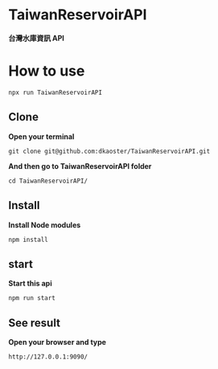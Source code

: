 # TaiwanReservoirAPI

**台灣水庫資訊 API**

# How to use

`npx run TaiwanReservoirAPI`

## Clone

**Open your terminal**

`git clone git@github.com:dkaoster/TaiwanReservoirAPI.git`

**And then go to TaiwanReservoirAPI folder**

`cd TaiwanReservoirAPI/`

## Install

**Install Node modules**

`npm install`

## start

**Start this api**

`npm run start`

## See result

**Open your browser and type**

`http://127.0.0.1:9090/`
